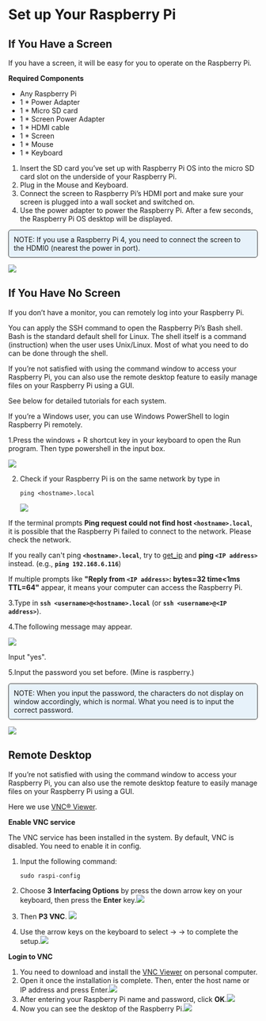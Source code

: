 # Set up Your Raspberry Pi

## If You Have a Screen

If you have a screen, it will be easy for you to operate on the Raspberry Pi.

**Required Components**

- Any Raspberry Pi
- 1 * Power Adapter
- 1 * Micro SD card
- 1 * Screen Power Adapter
- 1 * HDMI cable
- 1 * Screen
- 1 * Mouse
- 1 * Keyboard

1. Insert the SD card you’ve set up with Raspberry Pi OS into the micro SD card slot on the underside of your Raspberry Pi.
2. Plug in the Mouse and Keyboard.
3. Connect the screen to Raspberry Pi’s HDMI port and make sure your screen is plugged into a wall socket and switched on.
4. Use the power adapter to power the Raspberry Pi. After a few seconds, the Raspberry Pi OS desktop will be displayed.

<div class="warning" style="background-color: #E7F2FA; color=#6AB0DE; padding: 10px; border: 1px solid #333; border-radius: 5px;">
    NOTE: If you use a Raspberry Pi 4, you need to connect the screen to the HDMI0 (nearest the power in port).
</div>

![](./img/login1.png)

## If You Have No Screen

If you don’t have a monitor, you can remotely log into your Raspberry Pi.

You can apply the SSH command to open the Raspberry Pi’s Bash shell. Bash is the standard default shell for Linux. The shell itself is a command (instruction) when the user uses Unix/Linux. Most of what you need to do can be done through the shell.

If you’re not satisfied with using the command window to access your Raspberry Pi, you can also use the remote desktop feature to easily manage files on your Raspberry Pi using a GUI.

See below for detailed tutorials for each system.

If you’re a Windows user, you can use Windows PowerShell to login Raspberry Pi remotely.

1.Press the windows + R shortcut key in your keyboard to open the Run program. Then type powershell in the input box.

![](./img/powershell.png)

2. Check if your Raspberry Pi is on the same network by type in 

   ```
   ping <hostname>.local
   ```

   ![](./img/get_ip.png)

If the terminal prompts **Ping request could not find host `<hostname>.local`**, it is possible that the Raspberry Pi failed to connect to the network. Please check the network.

If you really can't ping **`<hostname>.local`**, try to [get_ip](#get_ip) and **ping `<IP address>`** instead. (e.g., **`ping 192.168.6.116`**)

If multiple prompts like **"Reply from `<IP address>`: bytes=32 time<1ms TTL=64"** appear, it means your computer can access the Raspberry Pi.

3.Type in **`ssh <username>@<hostname>.local`** (or **`ssh <username>@<IP address>`**).


4.The following message may appear.

![](./img/authenticity.png)

Input "yes".

5.Input the password you set before. (Mine is raspberry.)

<div class="warning" style="background-color: #E7F2FA; color=#6AB0DE; padding: 10px; border: 1px solid #333; border-radius: 5px;">
    NOTE: When you input the password, the characters do not display on window accordingly, which is normal. What you need is to input the correct password.
</div>

![](./img/log_in.png)

## Remote Desktop

If you’re not satisfied with using the command window to access your Raspberry Pi, you can also use the remote desktop feature to easily manage files on your Raspberry Pi using a GUI.

Here we use [VNC® Viewer](https://www.realvnc.com/en/connect/download/viewer/).

**Enable VNC service**

The VNC service has been installed in the system. By default, VNC is disabled. You need to enable it in config.

1. Input the following command:

   ```
   sudo raspi-config
   ```

2. Choose **3** **Interfacing Options** by press the down arrow key on your keyboard, then press the **Enter** key.![](./img/image282.png)

3. Then **P3 VNC**. ![](./img/image288.png)

4. Use the arrow keys on the keyboard to select **<Yes>** -> **<OK>** -> **<Finish>** to complete the setup.![](./img/mac_vnc8.png)

**Login to VNC**

1. You need to download and install the [VNC Viewer](https://www.realvnc.com/en/connect/download/viewer/) on personal computer.
2. Open it once the installation is complete. Then, enter the host name or IP address and press Enter.![](./img/vnc_viewer1.png)
3. After entering your Raspberry Pi name and password, click **OK**.![](./img/vnc_viewer2.png)
4. Now you can see the desktop of the Raspberry Pi.![](./img/login1.png)
